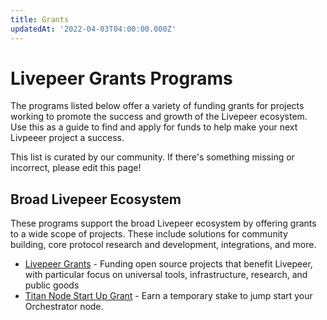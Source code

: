 ```yaml
---
title: Grants
updatedAt: '2022-04-03T04:00:00.000Z'
---
```


# Livepeer Grants Programs

The programs listed below offer a variety of funding grants for projects working
to promote the success and growth of the Livepeer ecosystem. Use this as a guide
to find and apply for funds to help make your next Livpeeer project a success.

This list is curated by our community. If there's something missing or
incorrect, please edit this page!

## Broad Livepeer Ecosystem

These programs support the broad Livepeer ecosystem by offering grants to a wide
scope of projects. These include solutions for community building, core protocol research and development, integrations, and more.&#x20;

*   [Livepeer Grants](https://github.com/livepeer/Grant-Program/ "") - Funding open source projects
    that benefit Livepeer, with particular focus on universal tools,
    infrastructure, research, and public goods
*   [Titan Node Start Up Grant](https://docs.google.com/forms/d/e/1FAIpQLSeZqkMsBEpgoMkQMjfMoMOOcsVq98plLNEk5hybzWfA4E\_vSg/viewform) -
    Earn a temporary stake to jump start your Orchestrator node.
